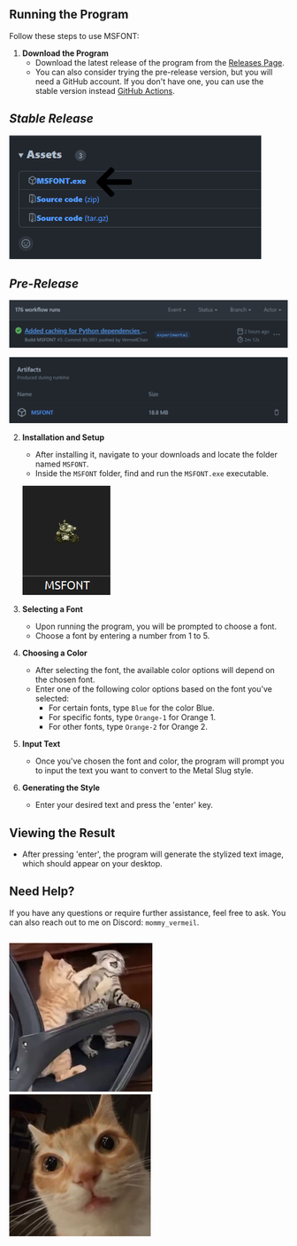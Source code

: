 ## Running the Program

Follow these steps to use MSFONT:

1. **Download the Program**
   - Download the latest release of the program from the [Releases Page](https://github.com/VermeilChan/MetalSlugFont/releases).
   - You can also consider trying the pre-release version, but you will need a GitHub account. If you don't have one, you can use the stable version instead [GitHub Actions](https://github.com/VermeilChan/MetalSlugFont/actions).

##  *Stable Release*

   ![Program Download](Assets/MARKDOWN/GUIDE/PROGRAM-DOWNLOAD.png)

##  *Pre-Release*
   
   ![Program Download](Assets\MARKDOWN\GUIDE\GITHUB-ACTIONS-SELECT.png)

   ![Program Download](Assets\MARKDOWN\GUIDE\GITHUB-ACTIONS-DOWNLOAD.png)

2. **Installation and Setup**
   - After installing it, navigate to your downloads and locate the folder named `MSFONT`.
   - Inside the `MSFONT` folder, find and run the `MSFONT.exe` executable.

   ![Program](Assets/MARKDOWN/GUIDE/PROGRAM.png)

3. **Selecting a Font**
   - Upon running the program, you will be prompted to choose a font.
   - Choose a font by entering a number from 1 to 5.

4. **Choosing a Color**
   - After selecting the font, the available color options will depend on the chosen font.
   - Enter one of the following color options based on the font you've selected:
     - For certain fonts, type `Blue` for the color Blue.
     - For specific fonts, type `Orange-1` for Orange 1.
     - For other fonts, type `Orange-2` for Orange 2.

5. **Input Text**
   - Once you've chosen the font and color, the program will prompt you to input the text you want to convert to the Metal Slug style.

6. **Generating the Style**
   - Enter your desired text and press the 'enter' key.

## Viewing the Result
- After pressing 'enter', the program will generate the stylized text image, which should appear on your desktop.

## Need Help?
If you have any questions or require further assistance, feel free to ask. You can also reach out to me on Discord: `mommy_vermeil`.

![Cat](Assets/MARKDOWN/GUIDE/CAT-1.png)
![Cat](Assets/MARKDOWN/GUIDE/CAT-2.png)
---